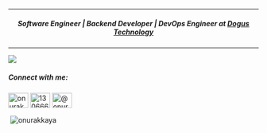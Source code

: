<hr />
<h5 align="center">Software Engineer | Backend Developer | DevOps Engineer at <a href="http://www.d-teknoloji.com.tr/" target="_blank"><b>Dogus Technology</b></a></h5>
<hr />
<img align="center" src="https://s74vla.storage.yandex.net/rdisk/18707f9ada411874eb850dd5b58eea35e09f35444ce0e31e46d403d4024099d8/5f956709/qB4EOCfHg0zQlRbiRbcGjyeVdu7YTnOHxMHlOpFurIPye66gfqVkIhEt0VTQyjRn8hjIZduSeBqOmvzviehV-Q==?uid=0&filename=github_bg_opt_480x640.gif&disposition=inline&hash=&limit=0&content_type=image%2Fgif&tknv=v2&owner_uid=157990024&fsize=1891048&media_type=image&hid=a4fd5efea4b48a993bce332d055c2225&etag=f30d562bbdee8717e3dd1d4d2d064e68&rtoken=oKhQicDkstnu&force_default=no&ycrid=na-fe8f1a40cad57f52765c17623564cf26-downloader8f&ts=5b27d73711440&s=a7a25fc08ab6b7b9ce7ad63105f6d802335c23aecb8da0939ce104947bbc9a5f&pb=U2FsdGVkX1_VwrSNkr-qkTccgOtIufXuJjUaqzem_FL7_KqLsQ5e72kA3H_pEZEh4nXcHci_fmE16uTuNr6UkjQ5HavptcOgl58MFtF9EFk"/>
<p align="left">
<h5 align="left">Connect with me:</h5>
<a href="https://i.ytimg.com/vi/VZ6DTHK8wgQ/maxresdefault.jpg" alt="akkayaonur" height="30" width="40" /></a>
<a href="https://linkedin.com/in/onurakkaya" target="blank"><img align="center" src="https://cdn.jsdelivr.net/npm/simple-icons@3.0.1/icons/linkedin.svg" alt="onurakkaya" height="30" width="40" /></a>
<a href="https://stackoverflow.com/users/13066603" target="blank"><img align="center" src="https://cdn.jsdelivr.net/npm/simple-icons@3.0.1/icons/stackoverflow.svg" alt="13066603" height="30" width="40" /></a>
<a href="https://medium.com/@onurakkaya" target="blank"><img align="center" src="https://cdn.jsdelivr.net/npm/simple-icons@3.0.1/icons/medium.svg" alt="@onurakkaya" height="30" width="40" /></a>
</p>

<p>&nbsp;<img align="center" src="https://github-readme-stats.vercel.app/api?username=onurakkaya&show_icons=true" alt="onurakkaya" /></p>
